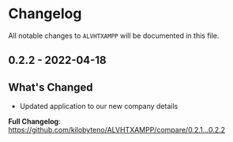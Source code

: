 # Changelog

All notable changes to `ALVHTXAMPP` will be documented in this file.

## 0.2.2 - 2022-04-18

## What's Changed

- Updated application to our new company details

**Full Changelog**: https://github.com/kilobyteno/ALVHTXAMPP/compare/0.2.1...0.2.2
